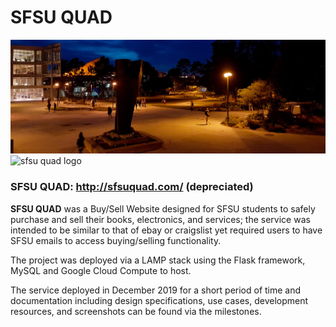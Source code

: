 # SFSU QUAD

![sfsu library banner](https://github.com/saundemanu/SFSUQUAD/blob/main/application/app/static/front_page_banner.jpg?raw=true) 
![sfsu quad logo ](https://github.com/saundemanu/SFSUQUAD/assets/17298950/0a53c467-c4a7-4b04-803a-226d78ac5cb8)

### SFSU QUAD: http://sfsuquad.com/ (depreciated) 

**SFSU QUAD** was a Buy/Sell Website designed for SFSU students to safely purchase and sell their books, electronics, and services; the service was intended to be similar to that of ebay or craigslist yet required users to have SFSU emails to access buying/selling functionality. 

The project was deployed via a LAMP stack using the Flask framework, MySQL and Google Cloud Compute to host. 

The service deployed in December 2019 for a short period of time and documentation including design specifications, use cases, development resources, and screenshots can be found via the milestones. 
